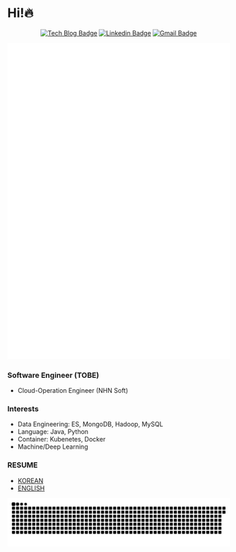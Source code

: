 # Hi!🔥
<div align=center>

[![Tech Blog Badge](http://img.shields.io/badge/-Tech%20blog-black?style=flat-square&link=https://jx2lee.github.io/)](https://jx2lee.github.io/) 
[![Linkedin Badge](https://img.shields.io/badge/-LinkedIn-blue?style=flat-square&logo=Linkedin&logoColor=white&link=https://www.linkedin.com/in/jx2lee/)](https://www.linkedin.com/in/jx2lee/) 
[![Gmail Badge](https://img.shields.io/badge/-Gmail-d14836?style=flat-square&logo=Gmail&logoColor=white&link=mailto:jaejun.lee.1991@gmail.com)](mailto:jaejun.lee.1991@gmail.com)

</div>

<div align=center>
<img src="./github-metrics.svg" alt="" />
</div>

### Software Engineer (TOBE)
* Cloud-Operation Engineer (NHN Soft)

### Interests
* Data Engineering: ES, MongoDB, Hadoop, MySQL
* Language: Java, Python
* Container: Kubenetes, Docker
* Machine/Deep Learning

### RESUME
* [KOREAN](https://jx2lee.notion.site/DevOps-839ddae7e0444266a59c2edd8547b27e)
* [ENGLISH](https://jx2lee.notion.site/Always-curious-DevOps-engineer-Jaejun-Lee-5eeab42c59d2455fae5457743231a110)


![snake gif](https://github.com/jx2lee/jx2lee/blob/output/github-contribution-grid-snake.svg)
